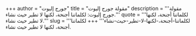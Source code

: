 +++
author = "جورج إليوت"
title = "مقولة جورج إليوت"
description = '''مقولة جورج إليوت: لكلماتنا أجنحة، لكنها لا تطير حيث نشاء.'''
quote = '''لكلماتنا أجنحة، لكنها لا تطير حيث نشاء.'''
slug = '''لكلماتنا-أجنحة،-لكنها-لا-تطير-حيث-نشاء'''
+++
لكلماتنا أجنحة، لكنها لا تطير حيث نشاء.
